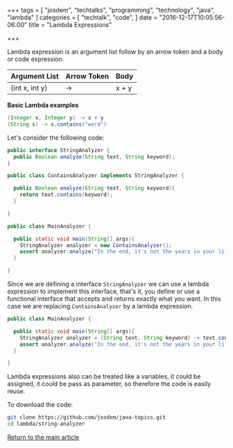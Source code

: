 +++
tags = [
  "josdem",
  "techtalks",
  "programming",
  "technology",
  "java",
  "lambda"
]
categories = [
  "techtalk",
  "code",
]
date = "2016-12-17T10:05:56-06:00"
title = "Lambda Expressions"

+++

Lambda expression is an argument list follow by an arrow token and a body or code expression.

|Argument List   | Arrow Token  | Body |
|---|---|---|
| (int x, int y) | -> | x + y |

**Basic Lambda examples**

```java
(Integer x, Integer y) -> x + y
(String s) -> s.contains("word")
```
Let's consider the following code:

```java
public interface StringAnalyzer {
  public Boolean analyze(String text, String keyword);
}
```

```java
public class ContainsAnalyzer implements StringAnalyzer {

  public Boolean analyze(String text, String keyword){
    return text.contains(keyword);
  }

}
```

```java
public class MainAnalyzer {

  public static void main(String[] args){
    StringAnalyzer analyzer = new ContainsAnalyzer();
    assert analyzer.analyze("In the end, it's not the years in your life that count. It's the life in your years", "life");
  }

}
```

Since we are defining a interface `StringAnalyzer` we can use a lambda expression to implement this interface, that's it, you define or use a functional interface that accepts and returns exactly what you want. In this case we are replacing `ContainsAnalyzer` by a lambda expression.

```java
public class MainAnalyzer {

  public static void main(String[] args){
    StringAnalyzer analyzer = (String text, String keyword) -> text.contains(keyword);
    assert analyzer.analyze("In the end, it's not the years in your life that count. It's the life in your years", "life");
  }

}
```

Lambda expressions also can be treated like a variables, it could be assigned, it could be pass as parameter, so therefore the code is easily reuse.

To download the code:

```bash
git clone https://github.com/josdem/java-topics.git
cd lambda/string-analyzer
```

[Return to the main article](/techtalk/java)
